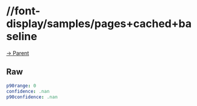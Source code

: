 
# //font-display/samples/pages+cached+baseline

[→ Parent](../..)


## Raw


```yaml
p90range: 0
confidence: .nan
p90confidence: .nan

```

